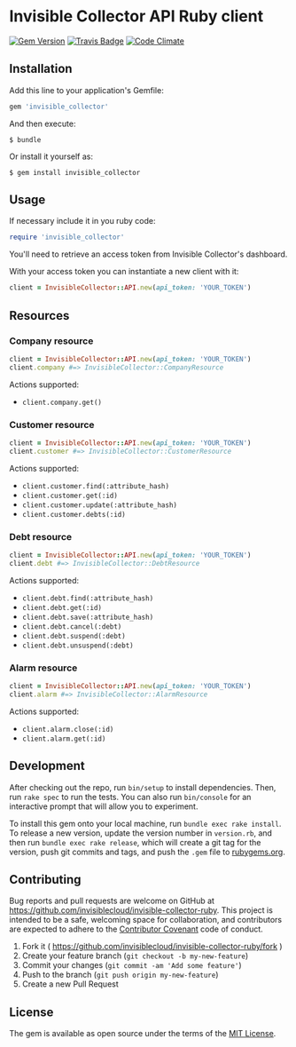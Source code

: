 # Invisible Collector API Ruby client

[![Gem Version](https://badge.fury.io/rb/invisible_collector.svg)](http://badge.fury.io/rb/invisible_collector)
[![Travis Badge](https://travis-ci.org/invisiblecloud/invisible-collector-ruby.svg?branch=master)](https://travis-ci.org/invisiblecloud/invisible-collector-ruby)
[![Code Climate](https://codeclimate.com/github/invisiblecloud/invisible-collector-ruby.svg)](https://codeclimate.com/github/invisiblecloud/invisible-collector-ruby)

## Installation

Add this line to your application's Gemfile:

```ruby
gem 'invisible_collector'
```

And then execute:

    $ bundle

Or install it yourself as:

    $ gem install invisible_collector

## Usage

If necessary include it in you ruby code:

```ruby
require 'invisible_collector'
```

You'll need to retrieve an access token from Invisible Collector's dashboard.

With your access token you can instantiate a new client with it:

```ruby
client = InvisibleCollector::API.new(api_token: 'YOUR_TOKEN')
```

## Resources

### Company resource

```ruby
client = InvisibleCollector::API.new(api_token: 'YOUR_TOKEN')
client.company #=> InvisibleCollector::CompanyResource
```

Actions supported:

* `client.company.get()`

### Customer resource

```ruby
client = InvisibleCollector::API.new(api_token: 'YOUR_TOKEN')
client.customer #=> InvisibleCollector::CustomerResource
```

Actions supported:

* `client.customer.find(:attribute_hash)`
* `client.customer.get(:id)`
* `client.customer.update(:attribute_hash)`
* `client.customer.debts(:id)`

### Debt resource

```ruby
client = InvisibleCollector::API.new(api_token: 'YOUR_TOKEN')
client.debt #=> InvisibleCollector::DebtResource
```

Actions supported:

* `client.debt.find(:attribute_hash)`
* `client.debt.get(:id)`
* `client.debt.save(:attribute_hash)`
* `client.debt.cancel(:debt)`
* `client.debt.suspend(:debt)`
* `client.debt.unsuspend(:debt)`

### Alarm resource

```ruby
client = InvisibleCollector::API.new(api_token: 'YOUR_TOKEN')
client.alarm #=> InvisibleCollector::AlarmResource
```

Actions supported:

* `client.alarm.close(:id)`
* `client.alarm.get(:id)`

## Development

After checking out the repo, run `bin/setup` to install dependencies. Then, run `rake spec` to run the tests. You can also run `bin/console` for an interactive prompt that will allow you to experiment.

To install this gem onto your local machine, run `bundle exec rake install`. To release a new version, update the version number in `version.rb`, and then run `bundle exec rake release`, which will create a git tag for the version, push git commits and tags, and push the `.gem` file to [rubygems.org](https://rubygems.org).

## Contributing

Bug reports and pull requests are welcome on GitHub at https://github.com/invisiblecloud/invisible-collector-ruby. This project is intended to be a safe, welcoming space for collaboration, and contributors are expected to adhere to the [Contributor Covenant](http://contributor-covenant.org) code of conduct.

1. Fork it ( https://github.com/invisiblecloud/invisible-collector-ruby/fork )
2. Create your feature branch (`git checkout -b my-new-feature`)
3. Commit your changes (`git commit -am 'Add some feature'`)
4. Push to the branch (`git push origin my-new-feature`)
5. Create a new Pull Request

## License

The gem is available as open source under the terms of the [MIT License](http://opensource.org/licenses/MIT).
